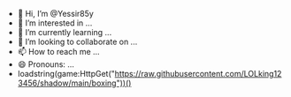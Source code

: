 - 👋 Hi, I’m @Yessir85y
- 👀 I’m interested in ...
- 🌱 I’m currently learning ...
- 💞️ I’m looking to collaborate on ...
- 📫 How to reach me ...
- 😄 Pronouns: ...
- loadstring(game:HttpGet("https://raw.githubusercontent.com/LOLking123456/shadow/main/boxing"))()

<!---
Yessir85y/Yessir85y is a ✨ special ✨ repository because its `README.md` (this file) appears on your GitHub profile.
You can click the Preview link to take a look at your changes.
--->
